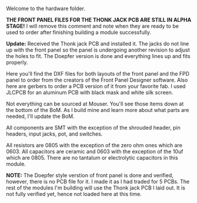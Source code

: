 Welcome to the hardware folder.

**THE FRONT PANEL FILES FOR THE THONK JACK PCB ARE STILL IN ALPHA STAGE!** I will remove this comment and note when
they are ready to be used to order after finishing building a module successfully. 

**Update:** Received the Thonk jack PCB and installed it. The jacks do not line up with the front panel so the 
panel is undergoing another revision to adjust the holes to fit. The Doepfer version is done and everything lines
up and fits properly. 

Here you'll find the DXF files for both layouts of the front panel and the FPD panel to order from the creators of
the Front Panel Designer software. Also here are gerbers to order a PCB version of it from your favorite fab. I used 
JLCPCB for an aluminum PCB with black mask and white silk screen.

Not everything can be sourced at Mouser. You'll see those items down at the bottom of the BoM. As I build mine and
learn more about what parts are needed, I'll update the BoM. 

All components are SMT with the exception of the shrouded header, pin headers, input jacks, pot, and switches.

All resistors are 0805 with the exception of the zero ohm ones which are 0603. All capacitors are ceramic and 0603
with the exception of the 10uf which are 0805. There are no tantalum or electrolytic capacitors in this module.

**NOTE:** The Doepfer style verstion of front panel is done and verified, however, there is no PCB file for it. I
made it as I had traded for 5 PCBs. The rest of the modules I'm building will use the Thonk jack PCB I laid out.
It is not fully verified yet, hence not loaded here at this time.
